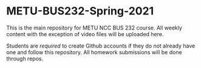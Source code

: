 # METU-BUS232-Spring-2021

This is the main repository for METU NCC BUS 232 course. All weekly content with the exception of video files will be uploaded here. 

Students are *required* to create Github accounts if they do not already have one and follow this repository. All homework submissions will be done through repos. 
